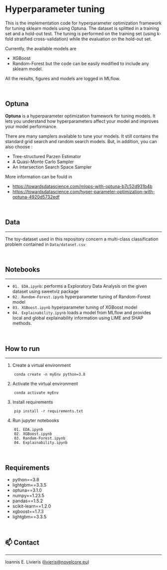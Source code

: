# Hyperparameter tuning

This is the implementation code for hyperparameter optimization framework for tuning sklearn models using Optuna. The dataset is splitted in a training set and a hold-out test. The tuning is performed on the training set (using k-fold stratified cross-validation) while the evaluation on the hold-out set.

Currently, the available models are
- XGBoost
- Random-Forest
but the code can be easily modified to include any sklearn model.

All the results, figures and models are logged in MLflow.

<br/>

## Optuna

**Optuna** is a hyperparameter optimization framework for tuning models. It lets you understand how hyperparameters affect your model and improves your model performance.

There are many samplers available to tune your models. It still contains the standard grid search and random search models. But, in addition, you can also choose :

- Tree-structured Parzen Estimator 
- A Quasi-Monte Carlo Sampler
- An Intersection Search Space Sampler

More information can be fould in
- https://towardsdatascience.com/mlops-with-optuna-b7c52d931b4b
- https://towardsdatascience.com/hyper-parameter-optimization-with-optuna-4920d5732edf




<br/>


## Data
---

The toy-dataset used in this repository concern a multi-class classification problem contained in ``Data/dataset.csv``

<br/>

## Notebooks
---

- ``01. EDA.ipynb``: performs a Exploratory Data Analysis on the given dataset using sweetviz package
- ``02. Random-Forest.ipynb`` hyperparameter tuning of Random-Forest model
- ``03. XGBoost.ipynb`` hyperparameter tuning of XGBoost model
- ``04. Explainability.ipynb`` loads a model from MLflow and provides local and global explainability information using LIME and SHAP methods.

<br/>

## How to run
--- 

1. Create a virtual environment 
```
    conda create -n myEnv python=3.8
```

2. Activate the virtual environment 
```
    conda activate myEnv
```
3. Install requirements 
```
    pip install -r requirements.txt
```
4. Run jupyter notebooks
```
    01. EDA.ipynb
    02. XGBoost.ipynb
    03. Random-Forest.ipynb
    04. Explainability.ipynb
```


<br/>

## Requirements

- python==3.8
- lightgbm==3.3.5
- optuna==3.1.0
- numpy==1.23.5
- pandas==1.5.2
- scikit-learn==1.2.0
- xgboost==1.7.3
- lightgbm==3.3.5


<br/>

## :mailbox: Contact
---
Ioannis E. Livieris (livieris@novelcore.eu)

